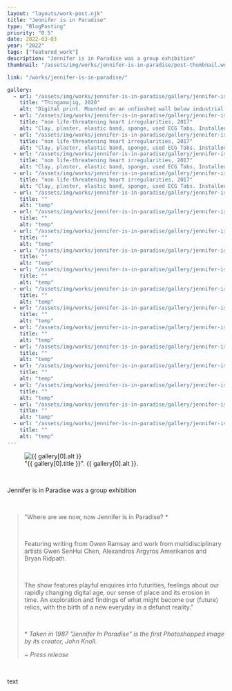 ```yaml
---
layout: "layouts/work-post.njk"
title: "Jennifer is in Paradise"
type: "BlogPosting"
priority: "0.5"
date: 2022-03-03
year: "2022"
tags: ["featured_work"]
description: "Jennifer is in Paradise was a group exhibition"
thumbnail: "/assets/img/works/jennifer-is-in-paradise/post-thumbnail.webp"

link: "/works/jennifer-is-in-paradise/"

gallery:
  - url: "/assets/img/works/jennifer-is-in-paradise/gallery/jennifer-is-in-paradise-1.webp"
    title: "Thingamajig, 2020"
    alt: "Digital print. Mounted on an unfinshed wall below industrial piping with bright intense spot lighting"
  - url: "/assets/img/works/jennifer-is-in-paradise/gallery/jennifer-is-in-paradise-2.webp"
    title: "non life-threatening heart irregularities, 2017"
    alt: "Clay, plaster, elastic band, sponge, used ECG Tabs. Installed on top of a black metal plinth made out of 25mm steel square-tubing and acrylic"
  - url: "/assets/img/works/jennifer-is-in-paradise/gallery/jennifer-is-in-paradise-3.webp"
    title: "non life-threatening heart irregularities, 2017"
    alt: "Clay, plaster, elastic band, sponge, used ECG Tabs. Installed on top of a black metal plinth made out of 25mm steel square-tubing and acrylic"
  - url: "/assets/img/works/jennifer-is-in-paradise/gallery/jennifer-is-in-paradise-4.webp"
    title: "non life-threatening heart irregularities, 2017"
    alt: "Clay, plaster, elastic band, sponge, used ECG Tabs. Installed on top of a black metal plinth made out of 25mm steel square-tubing and acrylic"
  - url: "/assets/img/works/jennifer-is-in-paradise/gallery/jennifer-is-in-paradise-5.webp"
    title: "non life-threatening heart irregularities, 2017"
    alt: "Clay, plaster, elastic band, sponge, used ECG Tabs. Installed on top of a black metal plinth made out of 25mm steel square-tubing and acrylic"
  - url: "/assets/img/works/jennifer-is-in-paradise/gallery/jennifer-is-in-paradise-6.webp"
    title: ""
    alt: "temp"
  - url: "/assets/img/works/jennifer-is-in-paradise/gallery/jennifer-is-in-paradise-7.webp"
    title: ""
    alt: "temp"
  - url: "/assets/img/works/jennifer-is-in-paradise/gallery/jennifer-is-in-paradise-8.webp"
    title: ""
    alt: "temp"
  - url: "/assets/img/works/jennifer-is-in-paradise/gallery/jennifer-is-in-paradise-9.webp"
    title: ""
    alt: "temp"
  - url: "/assets/img/works/jennifer-is-in-paradise/gallery/jennifer-is-in-paradise-10.webp"
    title: ""
    alt: "temp"
  - url: "/assets/img/works/jennifer-is-in-paradise/gallery/jennifer-is-in-paradise-11.webp"
    title: ""
    alt: "temp"
  - url: "/assets/img/works/jennifer-is-in-paradise/gallery/jennifer-is-in-paradise-12.webp"
    title: ""
    alt: "temp"
  - url: "/assets/img/works/jennifer-is-in-paradise/gallery/jennifer-is-in-paradise-13.webp"
    title: ""
    alt: "temp"
  - url: "/assets/img/works/jennifer-is-in-paradise/gallery/jennifer-is-in-paradise-14.webp"
    title: ""
    alt: "temp"
  - url: "/assets/img/works/jennifer-is-in-paradise/gallery/jennifer-is-in-paradise-15.webp"
    title: ""
    alt: "temp"
  - url: "/assets/img/works/jennifer-is-in-paradise/gallery/jennifer-is-in-paradise-16.webp"
    title: ""
    alt: "temp"
  - url: "/assets/img/works/jennifer-is-in-paradise/gallery/jennifer-is-in-paradise-17.webp"
    title: ""
    alt: "temp"
  - url: "/assets/img/works/jennifer-is-in-paradise/gallery/jennifer-is-in-paradise-18.webp"
    title: ""
    alt: "temp"
---
```


<figure class="main-article__figure">
    <img src="{{ gallery[0].url  }}" alt="{{ gallery[0].alt }}" title="{{ gallery[0].title }}">
        <figcaption>
            "{{ gallery[0].title }}". {{ gallery[0].alt }}.
        </figcaption>
</figure>

<br>

<p class="indent">Jennifer is in Paradise was a group exhibition</p>

<br>

<blockquote>
<p>"Where are we now, now Jennifer is in Paradise? *</p>

<br>

<p>Featuring writing from Owen Ramsay and work from multidisciplinary artists Gwen SenHui Chen, Alexandros Argyros Amerikanos and Bryan Ridpath.</p>

<br>

<p class="indent">The show features playful enquires into futurities, feelings about our rapidly changing digital age, our sense of place and its erosion in time. An exploration and findings of what might become our (future) relics, with the birth of a new everyday in a defunct reality."</p>

<br>

<p>* <i>Taken in 1987 "Jennifer In Paradise" is the first Photoshopped image by its creator, John Knoll.</i></p>

<cite>~ Press release</cite>
</blockquote>

<br>

<p>text</p>

<br>
<br>